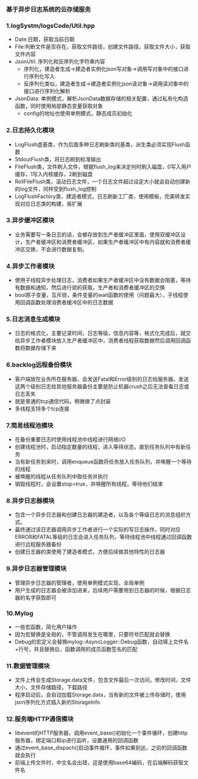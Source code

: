 ### 基于异步日志系统的云存储服务

### 1.logSystm/logsCode/Util.hpp
- Date:日期，获取当前日期
- File:判断文件是否存在，获取文件路径，创建文件路径，获取文件大小，获取文件内容
- JsonUtil: 序列化和反序列化字符串内容
    - 序列化，建造者生成->建造者实例化json写对象->调用写对象中的接口进行序列化写入
    - 反序列化类似，建造者生成->建造者实例化json读对象->调用读对象中的接口进行序列化解析
- JsonData: 单例模式，解析JsonData数据存储的相关配置，通过私有化构造函数，同时使用局部静态变量获取对象
    - config的地址也使用单例模式，静态成员初始化

### 2.日志持久化模块
- LogFlush虚基类，作为后面多种日志刷新类的基类，派生类必须实现Flush函数
- StdoutFlush类，将日志刷到标准输出
- FileFlush类，文件刷入文件，根据flush_log来决定何时刷入磁盘，0写入用户缓存，1写入内核缓存，2刷到磁盘
- RollFileFlush类，滚动日志文件，一个日志文件超过设定大小就会自动创建新的log文件，同样受到flush_log控制
- LogFlushFactory类，建造者模式，日志刷新工厂类，使用模板，完美转发实现对应日志类的构建，易扩展

### 3.异步缓冲区模块
- 业务需要写一条日志的话，会被存放到生产者缓冲区里面，使用双缓冲区设计，生产者缓冲区和消费者缓冲区，如果生产者缓冲区中有内容就和消费者缓冲区交换，不会进行数据复制。

### 4.异步工作者模块
- 使用子线程异步处理日志，消费者如果生产者缓冲区中没有数据会阻塞，等待有数据和通知，然后进行锁的获取，生产者和消费者缓冲区的交换
- bool原子变量，互斥锁，条件变量的wait函数的使用（问题最大），子线程使用回调函数处理消费者缓冲区中的日志数据

### 5.日志消息生成模块
- 日志的格式化，主要记录时间，日志等级，信息内容等，格式化完成后，就交给异步工作者模块放入生产者缓冲区中，消费者线程获取数据然后调用回调函数将数据存储下来

### 6.backlog远程备份模块
- 客户端放在业务所在服务器，会发送Fatal和Error级别的日志给服务器。发送这两个级别日志给其他服务器备份主要是防止机器crush之后无法查看日志或日志丢失
- 就是普通的tcp通信代码，稍微做了点封装
- 多线程支持多个tcp连接

### 7.简易线程池模块
- 在备份重要日志时使用线程池中线程进行网络I/O
- 创建线程池时，启动指定数量的线程，进入等待状态，直到任务队列中有新任务
- 当有新任务到来时，调用enqueue函数将任务放入任务队列，并唤醒一个等待的线程
- 被唤醒的线程从任务队列中取任务并执行
- 销毁线程时，会设置stop=true，并唤醒所有线程，等待他们结束

### 8.异步日志器模块
- 包含一个异步日志器和创建日志器的建造者，以及各个等级日志的消息组织方式。
- 最终通过该日志器调用异步工作者进行一个实际的写日志操作，同时对应ERROR和FATAL等级的日志会进入任务队列，等待线程池中线程通过回调函数进行远程服务器备份
- 创建日志器的类使用了建造者模式，方便后续做其他特性的日志器

### 9.异步日志器管理模块
- 管理异步日志器的管理者，使用单例模式实现，全局单例
- 用户生成的日志器会被添加进来，后续用户需要用到日志器的时候，根据日志器的名字获取即可

### 10.Mylog
- 一些宏函数，简化用户操作
- 因为宏替换是全局的，不管调用发生在哪里，只要符号匹配就会替换
- Debug的宏定义会替换mylog::AsyncLogger::Debug函数，自动填上文件名+行号，并且替换后，函数调用的成员函数签名的匹配

### 11.数据管理模块
- 文件上传会生成Storage.data文件，包含文件最后一次访问，修改时间，文件大小，文件存储路径，下载路径
- 程序启动后，会自动加载Storage.data，当有新的文件被上传存储时，使用json序列化方式插入新的StorageInfo


### 12.服务端HTTP通信模块
- libevent的HTTP服务器，调用event_base()初始化一个事件循环，创建http服务器，绑定端口和ip进行监听，设置通用的回调函数
- 通过event_base_dispach()启动事件循环，事件如果到达，之前的回调函数就会执行
- 前端上传文件时，中文名会出错，这是使用base64编码，在后端解码获取文件名